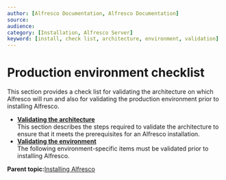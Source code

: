 ```yaml
---
author: [Alfresco Documentation, Alfresco Documentation]
source: 
audience: 
category: [Installation, Alfresco Server]
keyword: [install, check list, architecture, environment, validation]
---
```


# Production environment checklist

This section provides a check list for validating the architecture on which Alfresco will run and also for validating the production environment prior to installing Alfresco.

-   **[Validating the architecture](../tasks/configuration-checklist-arch.md)**  
This section describes the steps required to validate the architecture to ensure that it meets the prerequisites for an Alfresco installation.
-   **[Validating the environment](../tasks/configuration-checklist-env.md)**  
The following environment-specific items must be validated prior to installing Alfresco.

**Parent topic:**[Installing Alfresco](../concepts/ch-install.md)

